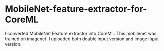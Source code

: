 # MobileNet-feature-extractor-for-CoreML
I converted MobileNet Feature extractor into CoreML. This mobilenet was trained on imagenet. I uploaded both double input version and image input version.

